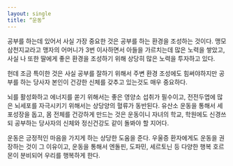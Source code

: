 ```yaml
---
layout: single
title: “운동”
---
```


공부를 하는데 있어서 사실 가장 중요한 것은 공부를 하는 환경을 조성하는 것이다. 맹모삼천지교라고 맹자의 어머니가 3번 이사하면서 아들을 가르치는데 많은 노력을 쌓았고, 사실 나 또한 딸에게 좋은 환경을 조성하기 위해 상당히 많은 노력을 투자하고 있다.

헌데 조금 특이한 것은 사실 공부를 잘하기 위해서 주변 환경 조성에도 힘써야하지만 공부를 하는 당사자 본인이 건강한 신체를 갖추고 있는것도 매우 중요하다.

뇌를 활성화하고 에너지를 쏟기 위해서는 좋은 영양소 섭취가 필수이고, 전전두엽에 많은 뇌세포를 자극시키기 위해서는 상당양의 혈류가 동반된다. 유산소 운동을 통해서 세포성장을 돕고, 몸 전체를 건강하게 만드는 것은 운동이니 자녀의 학교, 학원에도 신경쓰되 공부하는 당사자의 신체와 정신건강도 같이 돌봐야 할 지어다.

운동은 긍정적인 마음을 가지게 하는 상당한 도움을 준다. 우울증 환자에게도 운동을 권장하는 것이 그 이유이고, 운동을 통해서 엔돌핀, 도파민, 세르토닌 등 다양한 행복 호르몬이 분비되어 우리를 행복하게 한다.
